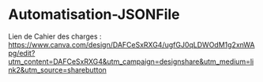 # Automatisation-JSONFile

Lien de Cahier des charges : https://www.canva.com/design/DAFCeSxRXG4/ugfGJ0qLDWOdM1g2xnWApg/edit?utm_content=DAFCeSxRXG4&utm_campaign=designshare&utm_medium=link2&utm_source=sharebutton
